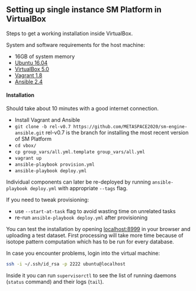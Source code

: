 ## Setting up single instance SM Platform in VirtualBox

Steps to get a working installation inside VirtualBox.

System and software requirements for the host machine:
* 16GB of system memory
* [Ubuntu 16.04](http://releases.ubuntu.com/16.04/)
* [VirtualBox 5.0](https://www.virtualbox.org/wiki/Downloads)
* [Vagrant 1.8](https://www.vagrantup.com/downloads.html)
* [Ansible 2.4](http://docs.ansible.com/ansible/intro_installation.html#latest-releases-via-pip)

#### Installation
Should take about 10 minutes with a good internet connection.

* Install Vagrant and Ansible
* `git clone -b rel-v0.7 https://github.com/METASPACE2020/sm-engine-ansible.git` rel-v0.7 is the branch for installing the most recent version of SM Platform
* `cd vbox/`
* `cp group_vars/all.yml.template group_vars/all.yml`
* `vagrant up`
* `ansible-playbook provision.yml`
* `ansible-playbook deploy.yml`

Individual components can later be re-deployed by running `ansible-playbook deploy.yml` with appropriate `--tags` flag.

If you need to tweak provisioning:
- use `--start-at-task` flag to avoid wasting time on unrelated tasks
- re-run `ansible-playbook deploy.yml` after provisioning

You can test the installation by opening [localhost:8999](http://localhost:8999) in your browser and uploading a test dataset.
First processing will take more time because of isotope pattern computation which has to be run for every database.

In case you encounter problems, login into the virtual machine:
```bash
ssh -i ~/.ssh/id_rsa -p 2222 ubuntu@localhost
```
Inside it you can run `supervisorctl` to see the list of running daemons (`status` command) and their logs (`tail`).

